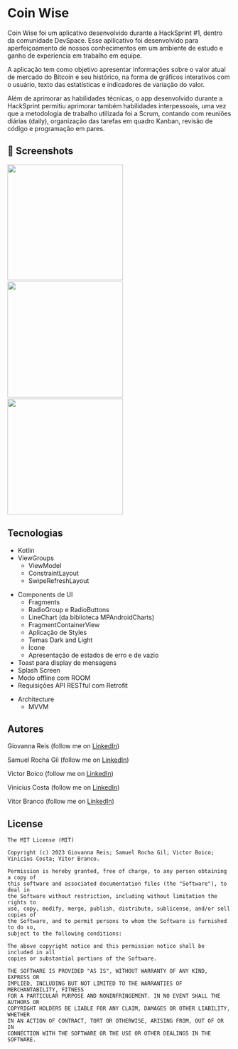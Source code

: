 # Coin Wise
Coin Wise foi um aplicativo desenvolvido durante a HackSprint #1, dentro da comunidade DevSpace. Esse apllicativo foi desenvolvido para aperfeiçoamento de nossos conhecimentos em um ambiente de estudo e ganho de experiencia em trabalho em equipe.

A aplicação tem como objetivo apresentar informações sobre o valor atual de mercado do Bitcoin e seu histórico, na forma de gráficos interativos com o usuário, texto das estatísticas e indicadores de variação do valor.

Além de aprimorar as habilidades técnicas, o app desenvolvido durante a HackSprint permitiu aprimorar também habilidades interpessoais, uma vez que a metodologia de trabalho utilizada foi a Scrum, contando com reuniões diárias (daily), organização das tarefas em quadro Kanban, revisão de código e programação em pares.


## :camera_flash: Screenshots
<!-- You can add more screenshots here if you like -->
<img src="/result/splashScreenLigthMode.png" width="260">&emsp;<img src="/result/graphicLigthModeDetail.png" width="260">&emsp;<img src="/result/graphicDarkMode.png" width="260">

## Tecnologias
* Kotlin
* ViewGroups
    * ViewModel
    * ConstraintLayout
    * SwipeRefreshLayout
- Components de UI
    - Fragments 
    - RadioGroup e RadioButtons
    - LineChart (da biblioteca MPAndroidCharts)
    - FragmentContainerView
    - Aplicação de Styles
    - Temas Dark and Light
    - Ícone
    - Apresentação de estados de erro e de vazio
- Toast para display de mensagens
- Splash Screen
- Modo offline com ROOM
- Requisições API RESTful com Retrofit

* Architecture
   - MVVM


## Autores
Giovanna Reis (follow me on [LinkedIn](https://www.linkedin.com/in/giovanna-reis-3023a5207))

Samuel Rocha Gil (follow me on [LinkedIn](https://www.linkedin.com/in/samuel-dos-santos-gil-a1ab852a/))

Victor Boico (follow me on [LinkedIn](https://www.linkedin.com/in/victor-boico-a13560269/))

Vinicius Costa (follow me on [LinkedIn](https://www.linkedin.com/in/vinicius-costa-aa4627285/))

Vitor Branco (follow me on [LinkedIn](https://br.linkedin.com/in/vitor-xatara-branco))

## License
```
The MIT License (MIT)

Copyright (c) 2023 Giovanna Reis; Samuel Rocha Gil; Victor Boico; Vinicius Costa; Vitor Branco.

Permission is hereby granted, free of charge, to any person obtaining a copy of
this software and associated documentation files (the "Software"), to deal in
the Software without restriction, including without limitation the rights to
use, copy, modify, merge, publish, distribute, sublicense, and/or sell copies of
the Software, and to permit persons to whom the Software is furnished to do so,
subject to the following conditions:

The above copyright notice and this permission notice shall be included in all
copies or substantial portions of the Software.

THE SOFTWARE IS PROVIDED "AS IS", WITHOUT WARRANTY OF ANY KIND, EXPRESS OR
IMPLIED, INCLUDING BUT NOT LIMITED TO THE WARRANTIES OF MERCHANTABILITY, FITNESS
FOR A PARTICULAR PURPOSE AND NONINFRINGEMENT. IN NO EVENT SHALL THE AUTHORS OR
COPYRIGHT HOLDERS BE LIABLE FOR ANY CLAIM, DAMAGES OR OTHER LIABILITY, WHETHER
IN AN ACTION OF CONTRACT, TORT OR OTHERWISE, ARISING FROM, OUT OF OR IN
CONNECTION WITH THE SOFTWARE OR THE USE OR OTHER DEALINGS IN THE SOFTWARE.
```

